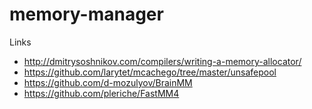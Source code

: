 # memory-manager

Links

* http://dmitrysoshnikov.com/compilers/writing-a-memory-allocator/
* https://github.com/larytet/mcachego/tree/master/unsafepool
* https://github.com/d-mozulyov/BrainMM
* https://github.com/pleriche/FastMM4
